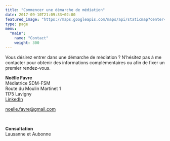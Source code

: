 ```yaml
---
title: "Commencer une démarche de médiation"
date: 2017-09-10T21:09:33+02:00
featured_image: "https://maps.googleapis.com/maps/api/staticmap?center=monnaz&zoom=11&scale=1&size=800x400&maptype=roadmap&key=AIzaSyB7WmbGqFkkJ9Nl-58evxfLgAVDPZ8qcfE&format=png&visual_refresh=true&markers=size:mid%7Ccolor:0xff2600%7Clabel:%7CLausanne&markers=size:mid%7Ccolor:0xff0000%7Clabel:%7CAubonne"
type: page
menu:
  "main":
    name: "Contact"
    weight: 300
---
```


Vous désirez entrer dans une démarche de médiation ? N’hésitez pas à me contacter pour obtenir des informations complémentaires ou afin de fixer un premier rendez-vous.

**Noëlle Favre**<br/>
Médiatrice SDM-FSM<br/>
Route du Moulin Martinet 1<br/>
1175 Lavigny<br/>
[LinkedIn](https://www.linkedin.com/in/no%C3%ABlle-favre-durand-gasselin-26262842/?ppe=1)


<a href="mailto:noelle.favre@gmail.com" class="f4 link dim ph4 shadow-3 pv2 dib white bg-blue br3" style="color:white!important;">noelle.favre@gmail.com</a>

<a href="tel:0041797210937" class="f4 link dim ph4 shadow-3 pv2 mb1 dib white bg-blue br3" style="color:white!important;">+41 79 721 09 37</a>

**Consultation**<br/>
Lausanne et Aubonne



